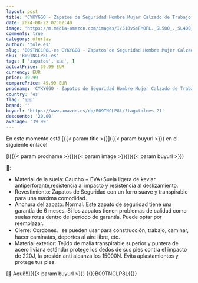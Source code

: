 ```yaml
---
layout: post
title: 'CYKYGGO - Zapatos de Seguridad Hombre Mujer Calzado de Trabajo Ligeros Antideslizante Zapatillas de Seguridad con Punta de Acero Negro 42'
date: 2024-08-22 02:02:40
image: 'https://m.media-amazon.com/images/I/51BvSsFM0PL._SL500_._SL400_.jpg'
comments: true
category: ofertas
author: 'tole.es'
slug: 'B09TNCLP8L-es CYKYGGO - Zapatos de Seguridad Hombre Mujer Calzado de...'
sku: 'B09TNCLP8L-es'
tags: [ 'zapatos','🇪🇸', ]
actualPrice: 39.99 EUR
currency: EUR
price: 39.99
comparePrice: 49.99 EUR
prodname: 'CYKYGGO - Zapatos de Seguridad Hombre Mujer Calzado de Trabajo Ligeros Antideslizante Zapatillas de Seguridad con Punta de Acero Negro 42'
country: 'es'
flag: '🇪🇸'
brand: ''
buyurl: 'https://www.amazon.es/dp/B09TNCLP8L/?tag=tolees-21'
descuento: '20.00'
average: '39.99'
---
```


En este momento está [{{< param title >}}]({{< param buyurl >}}) en el siguiente enlace!

[![{{< param prodname >}}]({{< param image >}})]({{< param buyurl >}})

🔎:

- Material de la suela: Caucho + EVA+Suela ligera de kevlar antiperforante,resistencia al impacto y resistencia al deslizamiento.
- Revestimiento: Zapatos de Seguridad con un forro suave y transpirable para una máxima comodidad.
- Anchura del zapato: Normal. Este zapato de seguridad tiene una garantía de 6 meses. Si los zapatos tienen problemas de calidad como suelas rotas dentro del período de garantía. Puede optar por reemplazar.
- Cierre: Cordones，se pueden usar para construcción, trabajo, caminar, hacer caminatas, deportes al aire libre, etc.
- Material exterior: Tejido de malla transpirable superior y puntera de acero liviana estándar protege los dedos de sus pies contra el impacto de 220J, la presión anti alcanza los 15000N. Evita aplastamientos y protege tus pies.

[🛒 Aquí!!!]({{< param buyurl >}})
{{<world>}}B09TNCLP8L{{</world>}}
